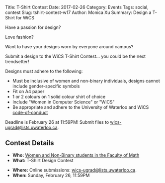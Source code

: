 Title: T-Shirt Contest
Date: 2017-02-26
Category: Events
Tags: social, contest
Slug: tshirt-contest-w17
Author: Monica Xu
Summary: Design a T-Shirt for WiCS 


Have a passion for design? 

Love fashion? 

Want to have your designs worn by everyone around campus? 

Submit a design to the WiCS T-Shirt Contest... you could be the next trendsetter!

Designs must adhere to the following:

+  Must be inclusive of women and non-binary individuals, designs
   cannot include gender-specific symbols
+  Fit on A4 paper
+  1 or 2 colours on 1 solid colour shirt of choice
+  Include "Women in Computer Science" or "WiCS"
+  Be appropriate and adhere to the University of Waterloo and WiCS [code-of-conduct]({filename}/pages/code-of-conduct.md)


Deadline is February 26 at 11:59PM! Submit files to [wics-ugrad@lists.uwaterloo.ca](mailto:wics-ugrad@lists.uwaterloo.ca).


## Contest Details ##

+  **Who:**  [Women and Non-Binary students in the Faculty of Math]({filename}/pages/faq.md)
+  **What:** T-Shirt Design Contest
-  **Where:** Online submissions: [wics-ugrad@lists.uwaterloo.ca](mailto:wics-ugrad@lists.uwaterloo.ca).
-  **When:** Sunday, February 26, 11:59PM

